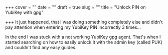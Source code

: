 +++
cover = ""
date = ""
draft = true
slug = ""
title = "Unlock PIN on YubiKey with gpg"

+++
It just happened, that I was doing something completely else and didn't pay attention when entering my YubiKey PIN incorrectly 3 times... 

In the end I was stuck with a not working YubiKey gpg agent. That's when I started searching on how to easily unlock it with the admin key (called PUK) and couldn't find any easy guides. 